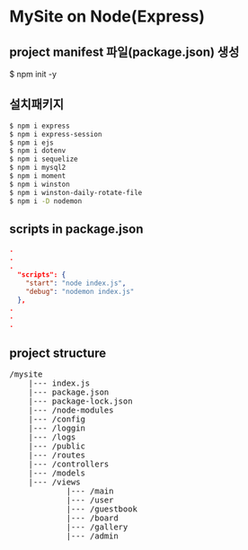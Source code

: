 # MySite on Node(Express)

## project manifest 파일(package.json) 생성
$ npm init -y

## 설치패키지
```bash
$ npm i express
$ npm i express-session
$ npm i ejs
$ npm i dotenv
$ npm i sequelize
$ npm i mysql2
$ npm i moment
$ npm i winston
$ npm i winston-daily-rotate-file
$ npm i -D nodemon

```

## scripts in package.json
```JSON
.
.
.
  "scripts": {
    "start": "node index.js",
    "debug": "nodemon index.js"
  },
.
.
.  
```

## project structure
<pre>
/mysite
    |--- index.js
    |--- package.json
    |--- package-lock.json
    |--- /node-modules
    |--- /config
    |--- /loggin
    |--- /logs
    |--- /public
    |--- /routes
    |--- /controllers
    |--- /models
    |--- /views
            |--- /main
            |--- /user
            |--- /guestbook
            |--- /board
            |--- /gallery
            |--- /admin
</pre>